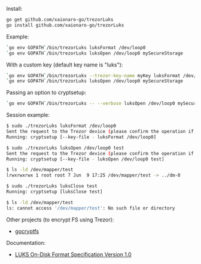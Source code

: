 Install:
```sh
go get github.com/xaionaro-go/trezorLuks
go install github.com/xaionaro-go/trezorLuks
```

Example:
```sh
`go env GOPATH`/bin/trezorLuks luksFormat /dev/loop0
`go env GOPATH`/bin/trezorLuks luksOpen /dev/loop0 mySecureStorage
```

With a custom key (default key name is "luks"):
```sh
`go env GOPATH`/bin/trezorLuks --trezor-key-name myKey luksFormat /dev/loop0
`go env GOPATH`/bin/trezorLuks luksOpen /dev/loop0 mySecureStorage
```

Passing an option to cryptsetup:
```sh
`go env GOPATH`/bin/trezorLuks -- --verbose luksOpen /dev/loop0 mySecureStorage
```

Session example:
```sh
$ sudo ./trezorLuks luksFormat /dev/loop0
Sent the request to the Trezor device (please confirm the operation if required)
Running: cryptsetup [--key-file - luksFormat /dev/loop0]

$ sudo ./trezorLuks luksOpen /dev/loop0 test
Sent the request to the Trezor device (please confirm the operation if required)
Running: cryptsetup [--key-file - luksOpen /dev/loop0 test]

$ ls -ld /dev/mapper/test
lrwxrwxrwx 1 root root 7 Jun  9 17:25 /dev/mapper/test -> ../dm-0

$ sudo ./trezorLuks luksClose test
Running: cryptsetup [luksClose test]

$ ls -ld /dev/mapper/test
ls: cannot access '/dev/mapper/test': No such file or directory
```

Other projects (to encrypt FS using Trezor):
* [gocryptfs](https://github.com/rfjakob/gocryptfs/pull/243)

Documentation:
* [LUKS On-Disk Format Specification Version 1.0](http://clemens.endorphin.org/LUKS-on-disk-format.pdf)

